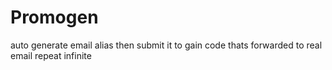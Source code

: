# Promogen
 auto generate email alias then submit it to gain code thats forwarded to real email repeat infinite
